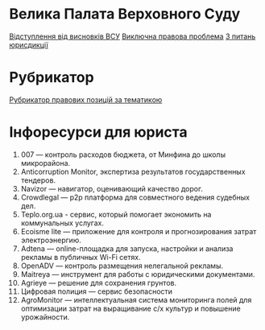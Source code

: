 <!-- TITLE: Главная -->
<!-- SUBTITLE: A quick summary of Home -->

# Велика Палата Верховного Суду

[Відступлення від висновків ВСУ](https://wicase.herokuapp.com/VPVV)
[Виключна правова проблема](https://wicase.herokuapp.com/VPVPP)
[З питань юрисдикції](https://wicase.herokuapp.com/VPJU)

# Рубрикатор

[Рубрикатор правових позицій за тематикою](https://wicase.herokuapp.com/tags)


# Інфоресурси для юриста

1. 007 — контроль расходов бюджета, от Минфина до школы микрорайона.
2. Anticorruption Monitor, экспертиза результатов государственных тендеров.
3. Navizor — навигатор, оценивающий качество дорог.
4. Crowdlegal — p2p платформа для совместного ведения судебных дел.
5. Teplo.org.ua - сервис, который помогает экономить на коммунальных услугах.
6. Ecoisme lite — приложение для контроля и прогнозирования затрат электроэнергию.
7. Adtena — online-площадка для запуска, настройки и анализа рекламы в публичных Wi-Fi сетях.
8. OpenADV — контроль размещения нелегальной рекламы.
9. Maitreya — инструмент для работы с юридическими документами.
10. Agrieye — решение для сохранения грунтов.
11. Цифровая полиция — сервис безопасности
12. AgroMonitor — интеллектуальная система мониторинга полей для оптимизации затрат на выращивание с/х культур и повышение урожайности.
